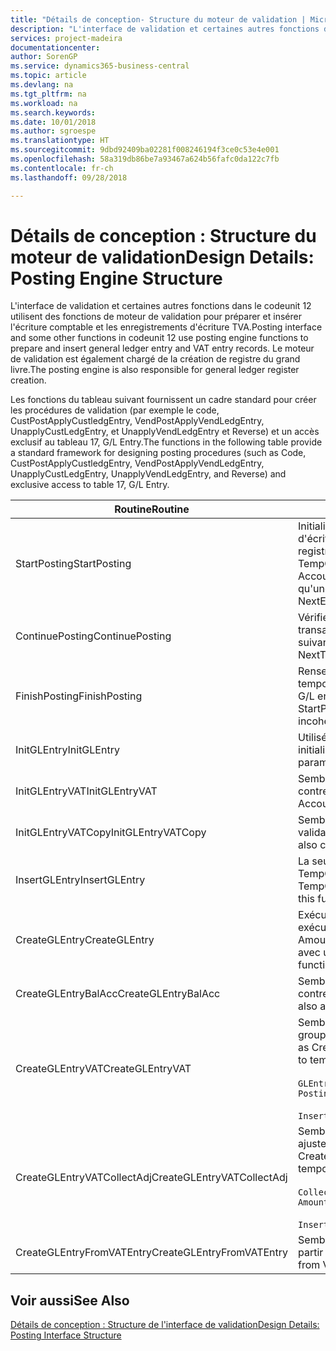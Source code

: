 ```yaml
---
title: "Détails de conception- Structure du moteur de validation | Microsoft Docs"
description: "L'interface de validation et certaines autres fonctions dans le codeunit 12 utilisent des fonctions de moteur de validation pour préparer et insérer l'écriture comptable et les enregistrements d'écriture TVA. Le moteur de validation est également chargé de la création de registre du grand livre."
services: project-madeira
documentationcenter: 
author: SorenGP
ms.service: dynamics365-business-central
ms.topic: article
ms.devlang: na
ms.tgt_pltfrm: na
ms.workload: na
ms.search.keywords: 
ms.date: 10/01/2018
ms.author: sgroespe
ms.translationtype: HT
ms.sourcegitcommit: 9dbd92409ba02281f008246194f3ce0c53e4e001
ms.openlocfilehash: 58a319db86be7a93467a624b56fafc0da122c7fb
ms.contentlocale: fr-ch
ms.lasthandoff: 09/28/2018

---
```

# <a name="design-details-posting-engine-structure"></a><span data-ttu-id="d456f-104">Détails de conception : Structure du moteur de validation</span><span class="sxs-lookup"><span data-stu-id="d456f-104">Design Details: Posting Engine Structure</span></span>
<span data-ttu-id="d456f-105">L'interface de validation et certaines autres fonctions dans le codeunit 12 utilisent des fonctions de moteur de validation pour préparer et insérer l'écriture comptable et les enregistrements d'écriture TVA.</span><span class="sxs-lookup"><span data-stu-id="d456f-105">Posting interface and some other functions in codeunit 12 use posting engine functions to prepare and insert general ledger entry and VAT entry records.</span></span> <span data-ttu-id="d456f-106">Le moteur de validation est également chargé de la création de registre du grand livre.</span><span class="sxs-lookup"><span data-stu-id="d456f-106">The posting engine is also responsible for general ledger register creation.</span></span>  
  
 <span data-ttu-id="d456f-107">Les fonctions du tableau suivant fournissent un cadre standard pour créer les procédures de validation (par exemple le code, CustPostApplyCustledgEntry, VendPostApplyVendLedgEntry, UnapplyCustLedgEntry, et UnapplyVendLedgEntry et Reverse) et un accès exclusif au tableau 17, G/L Entry.</span><span class="sxs-lookup"><span data-stu-id="d456f-107">The functions in the following table provide a standard framework for designing posting procedures (such as Code, CustPostApplyCustledgEntry, VendPostApplyVendLedgEntry, UnapplyCustLedgEntry, UnapplyVendLedgEntry, and Reverse) and exclusive access to table 17, G/L Entry.</span></span>  
  
|<span data-ttu-id="d456f-108">Routine</span><span class="sxs-lookup"><span data-stu-id="d456f-108">Routine</span></span>|<span data-ttu-id="d456f-109">Désignation</span><span class="sxs-lookup"><span data-stu-id="d456f-109">Description</span></span>|  
|-------------|---------------------------------------|  
|<span data-ttu-id="d456f-110">StartPosting</span><span class="sxs-lookup"><span data-stu-id="d456f-110">StartPosting</span></span>|<span data-ttu-id="d456f-111">Initialise le tampon de validation TempGLEntryBuf, verrouille les tableaix d'écriture comptable et écriture TVA, et initialise la période de comptabilité, le registre de comptabilité et le taux de change.</span><span class="sxs-lookup"><span data-stu-id="d456f-111">Initializes posting buffer TempGLEntryBuf, locks G/L Entry and VAT Entry tables, and initializes Accounting Period, G/L Register, and Exchange Rate.</span></span> <span data-ttu-id="d456f-112">Ne devrait être appelé qu'une fois, alors NextEntryNo est 0.</span><span class="sxs-lookup"><span data-stu-id="d456f-112">Should be called only once, then NextEntryNo is 0.</span></span>|  
|<span data-ttu-id="d456f-113">ContinuePosting</span><span class="sxs-lookup"><span data-stu-id="d456f-113">ContinuePosting</span></span>|<span data-ttu-id="d456f-114">Vérifie et valide la TVA sur encaissement pour le précédent incrément de transaction NextTransactionNo et prépare la validation de la ligne suivante.</span><span class="sxs-lookup"><span data-stu-id="d456f-114">Checks and posts unrealized VAT for previous transaction increment NextTransactionNo and prepares post of next line.</span></span>|  
|<span data-ttu-id="d456f-115">FinishPosting</span><span class="sxs-lookup"><span data-stu-id="d456f-115">FinishPosting</span></span>|<span data-ttu-id="d456f-116">Renseigne la validation en insérant des écritures comptables à partir de tampon temporaire dans le tableau de base de données.</span><span class="sxs-lookup"><span data-stu-id="d456f-116">Completes posting by inserting G/L entries from temporary buffer into database table.</span></span> <span data-ttu-id="d456f-117">Toujours utilisé avec StartPosting.</span><span class="sxs-lookup"><span data-stu-id="d456f-117">Always used together with StartPosting.</span></span> <span data-ttu-id="d456f-118">Vérifie les incohérences.</span><span class="sxs-lookup"><span data-stu-id="d456f-118">Checks for inconsistencies.</span></span>|  
|<span data-ttu-id="d456f-119">InitGLEntry</span><span class="sxs-lookup"><span data-stu-id="d456f-119">InitGLEntry</span></span>|<span data-ttu-id="d456f-120">Utilisé pour lancer la nouvelle écriture comptable pour Gen. Jnl Line.</span><span class="sxs-lookup"><span data-stu-id="d456f-120">Used to initialize new G/L entry for Gen. Jnl Line.</span></span> <span data-ttu-id="d456f-121">Retourne GLEntry comme paramètre.</span><span class="sxs-lookup"><span data-stu-id="d456f-121">Returns GLEntry as parameter.</span></span>|  
|<span data-ttu-id="d456f-122">InitGLEntryVAT</span><span class="sxs-lookup"><span data-stu-id="d456f-122">InitGLEntryVAT</span></span>|<span data-ttu-id="d456f-123">Semblable à InitGLEntry, mais affecte également Numéro de compte contrepartie et SummarizeVAT.</span><span class="sxs-lookup"><span data-stu-id="d456f-123">Same as InitGLEntry, but also assigns Bal. Account No. and SummarizeVAT.</span></span>|  
|<span data-ttu-id="d456f-124">InitGLEntryVATCopy</span><span class="sxs-lookup"><span data-stu-id="d456f-124">InitGLEntryVATCopy</span></span>|<span data-ttu-id="d456f-125">Semblable à InitGLEntryVAT, mais copie également les données des groupes de validation de l'écriture TVA avant SummarizeVAT.</span><span class="sxs-lookup"><span data-stu-id="d456f-125">Similar to InitGLEntryVAT, but also copies posting groups data from VAT Entry before SummarizeVAT.</span></span>|  
|<span data-ttu-id="d456f-126">InsertGLEntry</span><span class="sxs-lookup"><span data-stu-id="d456f-126">InsertGLEntry</span></span>|<span data-ttu-id="d456f-127">La seule fonction qui insère l'écriture comptable dans le tableau TempGLEntryBuf global.</span><span class="sxs-lookup"><span data-stu-id="d456f-127">The only function that inserts G/L entry into global TempGLEntryBuf table.</span></span> <span data-ttu-id="d456f-128">Utilisez toujours cette fonction pour insérer.</span><span class="sxs-lookup"><span data-stu-id="d456f-128">Always use this function for insert.</span></span>|  
|<span data-ttu-id="d456f-129">CreateGLEntry</span><span class="sxs-lookup"><span data-stu-id="d456f-129">CreateGLEntry</span></span>|<span data-ttu-id="d456f-130">Exécute InitGLEntry, affecte le montant des devises supplémentaires, puis exécute InsertGLEntry.</span><span class="sxs-lookup"><span data-stu-id="d456f-130">Performs an InitGLEntry, assigns Additional Currency Amount, and then performs InsertGLEntry.</span></span> <span data-ttu-id="d456f-131">Remplace plusieurs lignes de code avec un seul appel de fonction.</span><span class="sxs-lookup"><span data-stu-id="d456f-131">Replaces several lines of code with a single function call.</span></span>|  
|<span data-ttu-id="d456f-132">CreateGLEntryBalAcc</span><span class="sxs-lookup"><span data-stu-id="d456f-132">CreateGLEntryBalAcc</span></span>|<span data-ttu-id="d456f-133">Semblable à CreateGLEntry, mais affecte également Type de compte contrepartie et Numéro de compte contrepartie.</span><span class="sxs-lookup"><span data-stu-id="d456f-133">Same as CreateGLEntry, but also assigns Bal. Account Type and Bal. Account No.</span></span>|  
|<span data-ttu-id="d456f-134">CreateGLEntryVAT</span><span class="sxs-lookup"><span data-stu-id="d456f-134">CreateGLEntryVAT</span></span>|<span data-ttu-id="d456f-135">Semblable à CreateGLEntry, mais avec le traitement supplémentaire pour les groupes de validation et l'enregistrement sur un tampon TVA temporaire :</span><span class="sxs-lookup"><span data-stu-id="d456f-135">Same as CreateGLEntry, but with additional processing for posting groups and saving to temporary VAT buffer:</span></span><br /><br /> `GLEntry.CopyPostingGroupsFromDtldCVBuf(DtldCVLedgEntryBuf,GenJnlLine."Gen. Posting Type");`<br /><br /> `InsertVATEntriesFromTemp(DtldCVLedgEntryBuf,GLEntry);`|  
|<span data-ttu-id="d456f-136">CreateGLEntryVATCollectAdj</span><span class="sxs-lookup"><span data-stu-id="d456f-136">CreateGLEntryVATCollectAdj</span></span>|<span data-ttu-id="d456f-137">Semblable à CreateGLEntry, mais avec la collection supplémentaire des ajustements et l'enregistrement sur un tampon TVA temporaire :</span><span class="sxs-lookup"><span data-stu-id="d456f-137">Same as CreateGLEntry, but with additional collection of adjustments and saving to temporary VAT buffer:</span></span><br /><br /> `CollectAdjustment(AdjAmount,GLEntry.Amount,GLEntry."Additional-Currency Amount",OriginalDateSet);`<br /><br /> `InsertVATEntriesFromTemp(DtldCVLedgEntryBuf,GLEntry);`|  
|<span data-ttu-id="d456f-138">CreateGLEntryFromVATEntry</span><span class="sxs-lookup"><span data-stu-id="d456f-138">CreateGLEntryFromVATEntry</span></span>|<span data-ttu-id="d456f-139">Semblable à CreateGLEntry, mais copie également les groupes de validation à partir de l'écriture TVA.</span><span class="sxs-lookup"><span data-stu-id="d456f-139">Same as CreateGLEntry, but also copies posting groups from VAT entry.</span></span>|  
  
## <a name="see-also"></a><span data-ttu-id="d456f-140">Voir aussi</span><span class="sxs-lookup"><span data-stu-id="d456f-140">See Also</span></span>  
 [<span data-ttu-id="d456f-141">Détails de conception : Structure de l'interface de validation</span><span class="sxs-lookup"><span data-stu-id="d456f-141">Design Details: Posting Interface Structure</span></span>](design-details-posting-interface-structure.md)

